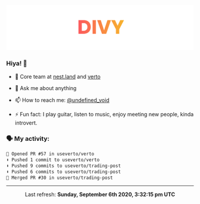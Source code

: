 
![](https://github.com/divy-work/divy-work/raw/master/assets/divy.png)

### Hiya! 👋

- 🔭 Core team at [nest.land](https://github.com/nestdotland/nest.land) and [verto](https://github.com/useverto/verto)

- 💬 Ask me about anything

- 📫 How to reach me: [@undefined_void](https://instagram.com/divy.exe)

- ⚡ Fun fact: I play guitar, listen to music, enjoy meeting new people, kinda introvert.

### 🗣 My activity:

```
💪 Opened PR #57 in useverto/verto
⬆️ Pushed 1 commit to useverto/verto
⬆️ Pushed 9 commits to useverto/trading-post
⬆️ Pushed 6 commits to useverto/trading-post
🎉 Merged PR #30 in useverto/trading-post
```

------------
<p align="center">Last refresh: <b>Sunday, September 6th 2020, 3:32:15 pm UTC</b></p>
